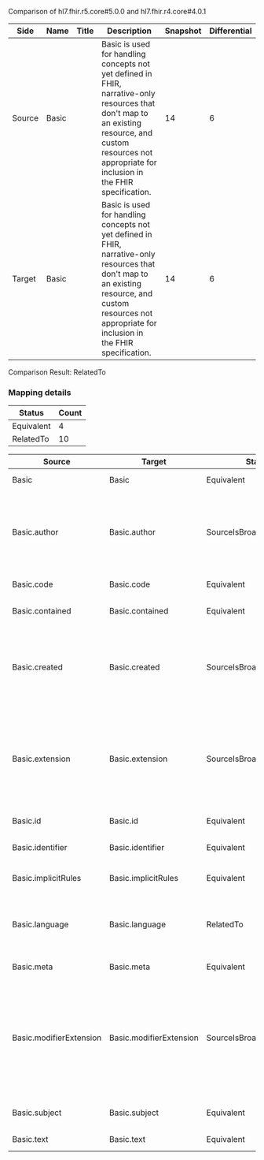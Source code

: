 Comparison of hl7.fhir.r5.core#5.0.0 and hl7.fhir.r4.core#4.0.1

| Side | Name | Title | Description | Snapshot | Differential |
| --- | --- | --- | --- | --- | --- |
| Source | Basic |  | Basic is used for handling concepts not yet defined in FHIR, narrative-only resources that don't map to an existing resource, and custom resources not appropriate for inclusion in the FHIR specification. | 14 | 6 |
| Target | Basic |  | Basic is used for handling concepts not yet defined in FHIR, narrative-only resources that don't map to an existing resource, and custom resources not appropriate for inclusion in the FHIR specification. | 14 | 6 |


Comparison Result: RelatedTo


### Mapping details

| Status | Count |
| ------ | ----- |
Equivalent | 4 |
RelatedTo | 10 |


| Source | Target | Status | Message |
| ------ | ------ | ------ | ------- |
| Basic | Basic | Equivalent | R5 `Basic` maps as Equivalent to R4 `Basic` |
| Basic.author | Basic.author | SourceIsBroaderThanTarget | R5 `Basic.author` maps as SourceIsBroaderThanTarget to R4 `Basic.author` - author has change due to type change: R5 `author` `Reference` maps as SourceIsBroaderThanTarget for R4 `author` |
| Basic.code | Basic.code | Equivalent | R5 `Basic.code` maps as Equivalent to R4 `Basic.code` |
| Basic.contained | Basic.contained | Equivalent | R5 `Basic.contained` maps as Equivalent to R4 `Basic.contained` |
| Basic.created | Basic.created | SourceIsBroaderThanTarget | R5 `Basic.created` maps as SourceIsBroaderThanTarget to R4 `Basic.created` - created has change due to type change: R5 created dateTime has no equivalent or mapped type in R4 created |
| Basic.extension | Basic.extension | SourceIsBroaderThanTarget | R5 `Basic.extension` maps as SourceIsBroaderThanTarget to R4 `Basic.extension` - extension has change due to type change: R5 `extension` `Extension` maps as SourceIsBroaderThanTarget for R4 `extension` |
| Basic.id | Basic.id | Equivalent | R5 `Basic.id` maps as Equivalent to R4 `Basic.id` |
| Basic.identifier | Basic.identifier | Equivalent | R5 `Basic.identifier` maps as Equivalent to R4 `Basic.identifier` |
| Basic.implicitRules | Basic.implicitRules | Equivalent | R5 `Basic.implicitRules` maps as Equivalent to R4 `Basic.implicitRules` |
| Basic.language | Basic.language | RelatedTo | R5 `Basic.language` maps as RelatedTo to R4 `Basic.language` - language changed the binding strength from Required to Preferred |
| Basic.meta | Basic.meta | Equivalent | R5 `Basic.meta` maps as Equivalent to R4 `Basic.meta` |
| Basic.modifierExtension | Basic.modifierExtension | SourceIsBroaderThanTarget | R5 `Basic.modifierExtension` maps as SourceIsBroaderThanTarget to R4 `Basic.modifierExtension` - modifierExtension has change due to type change: R5 `modifierExtension` `Extension` maps as SourceIsBroaderThanTarget for R4 `modifierExtension` |
| Basic.subject | Basic.subject | Equivalent | R5 `Basic.subject` maps as Equivalent to R4 `Basic.subject` |
| Basic.text | Basic.text | Equivalent | R5 `Basic.text` maps as Equivalent to R4 `Basic.text` |

